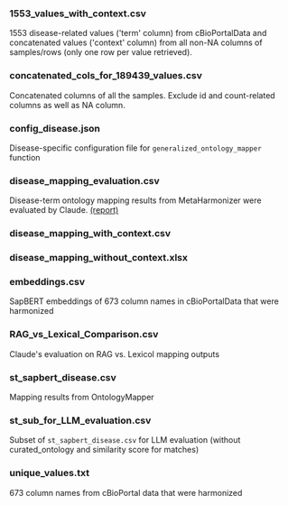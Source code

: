 ### 1553_values_with_context.csv
1553 disease-related values ('term' column) from cBioPortalData and 
concatenated values ('context' column) from all non-NA columns of samples/rows 
(only one row per value retrieved).

### concatenated_cols_for_189439_values.csv
Concatenated columns of all the samples. Exclude id and count-related columns
as well as NA column.

### config_disease.json
Disease-specific configuration file for `generalized_ontology_mapper` function

### disease_mapping_evaluation.csv
Disease-term ontology mapping results from MetaHarmonizer were evaluated by
Claude. [(report)](https://docs.google.com/document/d/1eygmJGqkQa5pMr0qNCPjMrhPyK1qIHhJIjRK6DsHdLY/edit?usp=sharing)

### disease_mapping_with_context.csv

### disease_mapping_without_context.xlsx

### embeddings.csv 
SapBERT embeddings of 673 column names in cBioPortalData that were harmonized

### RAG_vs_Lexical_Comparison.csv
Claude's evaluation on RAG vs. Lexicol mapping outputs

### st_sapbert_disease.csv
Mapping results from OntologyMapper

### st_sub_for_LLM_evaluation.csv
Subset of `st_sapbert_disease.csv` for LLM evaluation (without curated_ontology
and similarity score for matches)

### unique_values.txt
673 column names from cBioPortal data that were harmonized